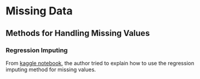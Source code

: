 # Missing Data

## Methods for Handling Missing Values
### Regression Imputing
From [kaggle notebook](https://www.kaggle.com/code/shashankasubrahmanya/missing-data-imputation-using-regression), the author tried to explain how to use the regression imputing method for missing values.